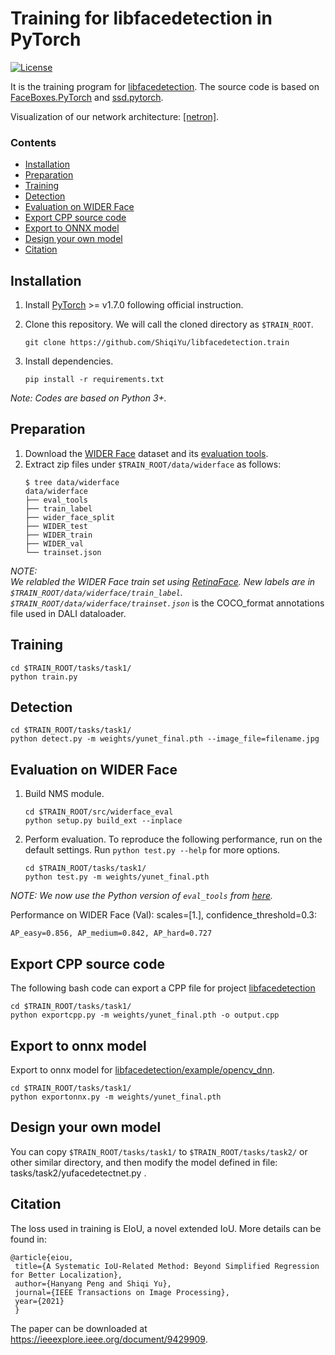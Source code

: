 # Training for libfacedetection in PyTorch

[![License](https://img.shields.io/badge/license-BSD-blue.svg)](LICENSE)

It is the training program for [libfacedetection](https://github.com/ShiqiYu/libfacedetection). The source code is based on [FaceBoxes.PyTorch](https://github.com/sfzhang15/FaceBoxes.PyTorch) and [ssd.pytorch](https://github.com/amdegroot/ssd.pytorch).

Visualization of our network architecture: [[netron]](https://netron.app/?url=https://raw.githubusercontent.com/ShiqiYu/libfacedetection.train/master/tasks/task1/onnx/YuFaceDetectNet.onnx).


### Contents
- [Installation](#installation)
- [Preparation](#Preparation)
- [Training](#training)
- [Detection](#detection)
- [Evaluation on WIDER Face](#evaluation-on-wider-face)
- [Export CPP source code](#export-cpp-source-code)
- [Export to ONNX model](#export-to-onnx-model)
- [Design your own model](#design-your-own-model)
- [Citation](#citation)

## Installation
1. Install [PyTorch](https://pytorch.org/) >= v1.7.0 following official instruction.

2. Clone this repository. We will call the cloned directory as `$TRAIN_ROOT`.
    ```Shell
    git clone https://github.com/ShiqiYu/libfacedetection.train
    ```

3. Install dependencies.
    ```shell
    pip install -r requirements.txt
    ```

_Note: Codes are based on Python 3+._

## Preparation

1. Download the [WIDER Face](http://shuoyang1213.me/WIDERFACE/) dataset and its [evaluation tools](http://shuoyang1213.me/WIDERFACE/support/eval_script/eval_tools.zip).
2. Extract zip files under `$TRAIN_ROOT/data/widerface` as follows:
    ```shell
    $ tree data/widerface
    data/widerface
    ├── eval_tools
    ├── train_label
    ├── wider_face_split
    ├── WIDER_test
    ├── WIDER_train
    ├── WIDER_val
    └── trainset.json           
    ```
_NOTE: \
We relabled the WIDER Face train set using [RetinaFace](https://github.com/deepinsight/insightface/tree/master/detection/RetinaFace). New labels are in `$TRAIN_ROOT/data/widerface/train_label`.\
`$TRAIN_ROOT/data/widerface/trainset.json`_ is the COCO_format annotations file used in DALI dataloader.

## Training
```Shell
cd $TRAIN_ROOT/tasks/task1/
python train.py
```

## Detection
```Shell
cd $TRAIN_ROOT/tasks/task1/
python detect.py -m weights/yunet_final.pth --image_file=filename.jpg
```

## Evaluation on WIDER Face
1. Build NMS module.
    ```shell
    cd $TRAIN_ROOT/src/widerface_eval
    python setup.py build_ext --inplace
    ```

2. Perform evaluation. To reproduce the following performance, run on the default settings. Run `python test.py --help` for more options.
    ```shell
    cd $TRAIN_ROOT/tasks/task1/
    python test.py -m weights/yunet_final.pth
    ```

_NOTE: We now use the Python version of `eval_tools` from [here](https://github.com/wondervictor/WiderFace-Evaluation)._

Performance on WIDER Face (Val): scales=[1.], confidence_threshold=0.3:
```
AP_easy=0.856, AP_medium=0.842, AP_hard=0.727
```

## Export CPP source code
The following bash code can export a CPP file for project [libfacedetection](https://github.com/ShiqiYu/libfacedetection)
```Shell
cd $TRAIN_ROOT/tasks/task1/
python exportcpp.py -m weights/yunet_final.pth -o output.cpp
```

## Export to onnx model
Export to onnx model for [libfacedetection/example/opencv_dnn](https://github.com/ShiqiYu/libfacedetection/tree/master/example/opencv_dnn).
```shell
cd $TRAIN_ROOT/tasks/task1/
python exportonnx.py -m weights/yunet_final.pth
```

## Design your own model
You can copy `$TRAIN_ROOT/tasks/task1/` to `$TRAIN_ROOT/tasks/task2/` or other similar directory, and then modify the model defined in file: tasks/task2/yufacedetectnet.py .


## Citation
The loss used in training is EIoU, a novel extended IoU. More details can be found in:

	@article{eiou,
	 title={A Systematic IoU-Related Method: Beyond Simplified Regression for Better Localization},
	 author={Hanyang Peng and Shiqi Yu},
	 journal={IEEE Transactions on Image Processing},
	 year={2021}
	 }

The paper can be downloaded at https://ieeexplore.ieee.org/document/9429909.